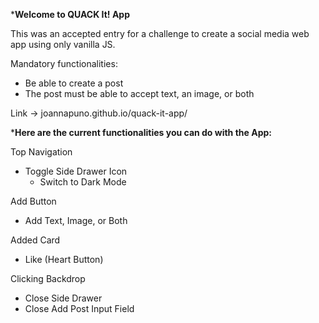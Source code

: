 ***Welcome to QUACK It! App**

This was an accepted entry for a challenge to create a social media web app using only vanilla JS. 

Mandatory functionalities:
- Be able to create a post
- The post must be able to accept text, an image, or both

Link -> joannapuno.github.io/quack-it-app/

***Here are the current functionalities you can do with the App:**

Top Navigation
- Toggle Side Drawer Icon
    - Switch to Dark Mode

Add Button
- Add Text, Image, or Both

Added Card
- Like (Heart Button)

Clicking Backdrop
- Close Side Drawer
- Close Add Post Input Field
